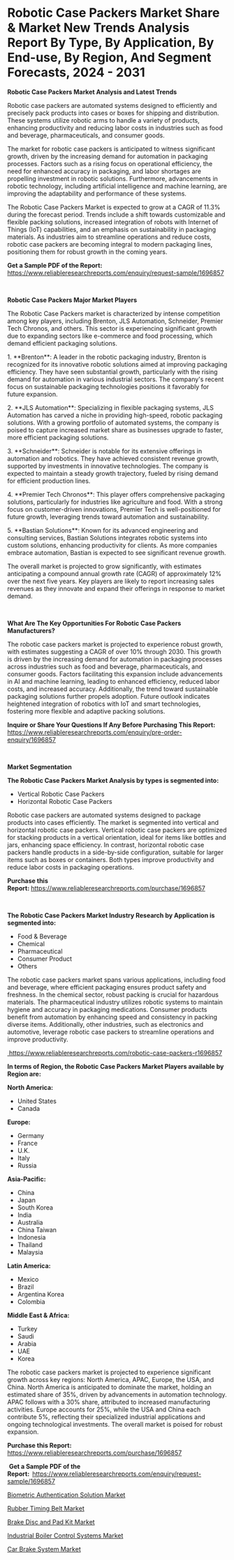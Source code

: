 <p><h1>Robotic Case Packers Market Share & Market New Trends Analysis Report By Type, By Application, By End-use, By Region, And Segment Forecasts, 2024 - 2031</h1></p><p><strong>Robotic Case Packers Market Analysis and Latest Trends</strong></p>
<p><p>Robotic case packers are automated systems designed to efficiently and precisely pack products into cases or boxes for shipping and distribution. These systems utilize robotic arms to handle a variety of products, enhancing productivity and reducing labor costs in industries such as food and beverage, pharmaceuticals, and consumer goods. </p><p>The market for robotic case packers is anticipated to witness significant growth, driven by the increasing demand for automation in packaging processes. Factors such as a rising focus on operational efficiency, the need for enhanced accuracy in packaging, and labor shortages are propelling investment in robotic solutions. Furthermore, advancements in robotic technology, including artificial intelligence and machine learning, are improving the adaptability and performance of these systems.</p><p>The Robotic Case Packers Market is expected to grow at a CAGR of 11.3% during the forecast period. Trends include a shift towards customizable and flexible packing solutions, increased integration of robots with Internet of Things (IoT) capabilities, and an emphasis on sustainability in packaging materials. As industries aim to streamline operations and reduce costs, robotic case packers are becoming integral to modern packaging lines, positioning them for robust growth in the coming years.</p></p>
<p><strong>Get a Sample PDF of the Report:&nbsp;</strong> <a href="https://www.reliableresearchreports.com/enquiry/request-sample/1696857?utm_campaign=13&utm_medium=2&utm_source=Github&utm_content=ia&utm_term=20102024&utm_id=robotic-case-packers">https://www.reliableresearchreports.com/enquiry/request-sample/1696857</a></p>
<p>&nbsp;</p>
<p><strong>Robotic Case Packers Major Market Players</strong></p>
<p><p>The Robotic Case Packers market is characterized by intense competition among key players, including Brenton, JLS Automation, Schneider, Premier Tech Chronos, and others. This sector is experiencing significant growth due to expanding sectors like e-commerce and food processing, which demand efficient packaging solutions.</p><p>1. **Brenton**: A leader in the robotic packaging industry, Brenton is recognized for its innovative robotic solutions aimed at improving packaging efficiency. They have seen substantial growth, particularly with the rising demand for automation in various industrial sectors. The company's recent focus on sustainable packaging technologies positions it favorably for future expansion.</p><p>2. **JLS Automation**: Specializing in flexible packaging systems, JLS Automation has carved a niche in providing high-speed, robotic packaging solutions. With a growing portfolio of automated systems, the company is poised to capture increased market share as businesses upgrade to faster, more efficient packaging solutions.</p><p>3. **Schneider**: Schneider is notable for its extensive offerings in automation and robotics. They have achieved consistent revenue growth, supported by investments in innovative technologies. The company is expected to maintain a steady growth trajectory, fueled by rising demand for efficient production lines.</p><p>4. **Premier Tech Chronos**: This player offers comprehensive packaging solutions, particularly for industries like agriculture and food. With a strong focus on customer-driven innovations, Premier Tech is well-positioned for future growth, leveraging trends toward automation and sustainability.</p><p>5. **Bastian Solutions**: Known for its advanced engineering and consulting services, Bastian Solutions integrates robotic systems into custom solutions, enhancing productivity for clients. As more companies embrace automation, Bastian is expected to see significant revenue growth.</p><p>The overall market is projected to grow significantly, with estimates anticipating a compound annual growth rate (CAGR) of approximately 12% over the next five years. Key players are likely to report increasing sales revenues as they innovate and expand their offerings in response to market demand.</p></p>
<p>&nbsp;</p>
<p><strong>What Are The Key Opportunities For Robotic Case Packers Manufacturers?</strong></p>
<p><p>The robotic case packers market is projected to experience robust growth, with estimates suggesting a CAGR of over 10% through 2030. This growth is driven by the increasing demand for automation in packaging processes across industries such as food and beverage, pharmaceuticals, and consumer goods. Factors facilitating this expansion include advancements in AI and machine learning, leading to enhanced efficiency, reduced labor costs, and increased accuracy. Additionally, the trend toward sustainable packaging solutions further propels adoption. Future outlook indicates heightened integration of robotics with IoT and smart technologies, fostering more flexible and adaptive packing solutions.</p></p>
<p><strong>Inquire or Share Your Questions If Any Before Purchasing This Report:</strong> <a href="https://www.reliableresearchreports.com/enquiry/pre-order-enquiry/1696857?utm_campaign=13&utm_medium=2&utm_source=Github&utm_content=ia&utm_term=20102024&utm_id=robotic-case-packers">https://www.reliableresearchreports.com/enquiry/pre-order-enquiry/1696857</a></p>
<p>&nbsp;</p>
<p><strong>Market Segmentation</strong></p>
<p><strong>The Robotic Case Packers Market Analysis by types is segmented into:</strong></p>
<p><ul><li>Vertical Robotic Case Packers</li><li>Horizontal Robotic Case Packers</li></ul></p>
<p><p>Robotic case packers are automated systems designed to package products into cases efficiently. The market is segmented into vertical and horizontal robotic case packers. Vertical robotic case packers are optimized for stacking products in a vertical orientation, ideal for items like bottles and jars, enhancing space efficiency. In contrast, horizontal robotic case packers handle products in a side-by-side configuration, suitable for larger items such as boxes or containers. Both types improve productivity and reduce labor costs in packaging operations.</p></p>
<p><strong>Purchase this Report:&nbsp;</strong><a href="https://www.reliableresearchreports.com/purchase/1696857?utm_campaign=13&utm_medium=2&utm_source=Github&utm_content=ia&utm_term=20102024&utm_id=robotic-case-packers">https://www.reliableresearchreports.com/purchase/1696857</a></p>
<p>&nbsp;</p>
<p><strong>The Robotic Case Packers Market Industry Research by Application is segmented into:</strong></p>
<p><ul><li>Food & Beverage</li><li>Chemical</li><li>Pharmaceutical</li><li>Consumer Product</li><li>Others</li></ul></p>
<p><p>The robotic case packers market spans various applications, including food and beverage, where efficient packaging ensures product safety and freshness. In the chemical sector, robust packing is crucial for hazardous materials. The pharmaceutical industry utilizes robotic systems to maintain hygiene and accuracy in packaging medications. Consumer products benefit from automation by enhancing speed and consistency in packing diverse items. Additionally, other industries, such as electronics and automotive, leverage robotic case packers to streamline operations and improve productivity.</p></p>
<p><a href="https://www.reliableresearchreports.com/robotic-case-packers-r1696857?utm_campaign=13&utm_medium=2&utm_source=Github&utm_content=ia&utm_term=20102024&utm_id=robotic-case-packers">&nbsp;https://www.reliableresearchreports.com/robotic-case-packers-r1696857</a></p>
<p><strong>In terms of Region, the Robotic Case Packers Market Players available by Region are:</strong></p>
<p>
    <p> <strong> North America: </strong>
        <ul>
            <li>United States</li>
            <li>Canada</li>
        </ul>
        </p> 
    <p> <strong> Europe: </strong>
        <ul>
            <li>Germany</li>
            <li>France</li>
            <li>U.K.</li>
            <li>Italy</li>
            <li>Russia</li>
        </ul>
        </p> 
    <p> <strong> Asia-Pacific: </strong>
        <ul>
            <li>China</li>
            <li>Japan</li>
            <li>South Korea</li>
            <li>India</li>
            <li>Australia</li>
            <li>China Taiwan</li>
            <li>Indonesia</li>
            <li>Thailand</li>
            <li>Malaysia</li>
        </ul>
        </p> 
    <p> <strong> Latin America: </strong>
        <ul>
            <li>Mexico</li>
            <li>Brazil</li>
            <li>Argentina Korea</li>
            <li>Colombia</li>
        </ul>
        </p> 
    <p> <strong> Middle East & Africa: </strong>
        <ul>
            <li>Turkey</li>
            <li>Saudi</li>
            <li>Arabia</li>
            <li>UAE</li>
            <li>Korea</li>
        </ul>
    </p>
    </p>
<p><p>The robotic case packers market is projected to experience significant growth across key regions: North America, APAC, Europe, the USA, and China. North America is anticipated to dominate the market, holding an estimated share of 35%, driven by advancements in automation technology. APAC follows with a 30% share, attributed to increased manufacturing activities. Europe accounts for 25%, while the USA and China each contribute 5%, reflecting their specialized industrial applications and ongoing technological investments. The overall market is poised for robust expansion.</p></p>
<p><strong>Purchase this Report: </strong><a href="https://www.reliableresearchreports.com/purchase/1696857?utm_campaign=13&utm_medium=2&utm_source=Github&utm_content=ia&utm_term=20102024&utm_id=robotic-case-packers">https://www.reliableresearchreports.com/purchase/1696857</a></p>
<p>&nbsp;<strong>Get a Sample PDF of the Report:&nbsp;&nbsp;</strong><a href="https://www.reliableresearchreports.com/enquiry/request-sample/1696857?utm_campaign=13&utm_medium=2&utm_source=Github&utm_content=ia&utm_term=20102024&utm_id=robotic-case-packers">https://www.reliableresearchreports.com/enquiry/request-sample/1696857</a></p>
<p><strong></strong></p>
<p><p><a href="https://www.linkedin.com/pulse/in-depth-biometric-authentication-solution-market-review-size-fps6c?utm_campaign=13&utm_medium=2&utm_source=Github&utm_content=ia&utm_term=20102024&utm_id=robotic-case-packers">Biometric Authentication Solution Market</a></p><p><a href="https://issuu.com/reportprime-2/docs/rubber-timing-belt-market-size-2030_c5b391229054c8?utm_campaign=13&utm_medium=2&utm_source=Github&utm_content=ia&utm_term=20102024&utm_id=robotic-case-packers">Rubber Timing Belt Market</a></p><p><a href="https://github.com/roydonhol47/Market-Research-Report-List-1/blob/main/brake-disc-and-pad-kit-market.md?utm_campaign=13&utm_medium=2&utm_source=Github&utm_content=ia&utm_term=20102024&utm_id=robotic-case-packers">Brake Disc and Pad Kit Market</a></p><p><a href="https://issuu.com/reportprime-2/docs/industrial-boiler-control-systems-m_91870161276ae9?utm_campaign=13&utm_medium=2&utm_source=Github&utm_content=ia&utm_term=20102024&utm_id=robotic-case-packers">Industrial Boiler Control Systems Market</a></p><p><a href="https://github.com/maniehilp9ib/Market-Research-Report-List-1/blob/main/car-brake-system-market.md?utm_campaign=13&utm_medium=2&utm_source=Github&utm_content=ia&utm_term=20102024&utm_id=robotic-case-packers">Car Brake System Market</a></p></p>